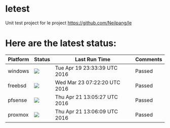 # letest
Unit test project for le project https://github.com/Neilpang/le



# Here are the latest status:

| Platform | Status| Last Run Time| Comments|
-----------|-------|--------------|---------|
|windows|![](https://cdn.rawgit.com/Neilpang/letest/master/status/windows.svg?1461108819)|Tue Apr 19 23:33:39 UTC 2016| Passed |
|freebsd|![](https://cdn.rawgit.com/Neilpang/letest/master/status/freebsd.svg?1458717740)|Wed Mar 23 07:22:20 UTC 2016| Passed |
|pfsense|![](https://cdn.rawgit.com/Neilpang/letest/master/status/pfsense.svg?1461243927)|Thu Apr 21 13:05:27 UTC 2016| Passed |
|proxmox|![](https://cdn.rawgit.com/Neilpang/letest/master/status/proxmox.svg?1461243969)|Thu Apr 21 13:06:09 UTC 2016| Passed |
